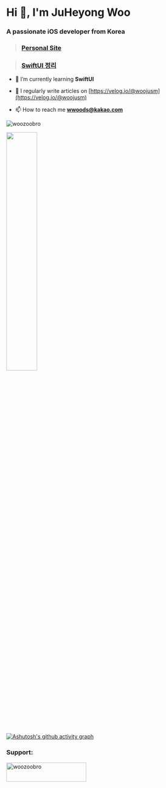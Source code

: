 

<h1 align="left">Hi 👋, I'm JuHeyong Woo</h1>
<h3 align="left">A passionate iOS developer from Korea</h3>

> ### [Personal Site](https://woozoobro.life)

> ### [SwiftUI 정리](https://github.com/woozoobro/SwiftUI/tree/main/SwiftfulThinking)

- 🌱 I’m currently learning **SwiftUI**

- 📝 I regularly write articles on [https://velog.io/@woojusm](https://velog.io/@woojusm)

- 📫 How to reach me **wwoods@kakao.com**

<p align="left"> <img src="https://komarev.com/ghpvc/?username=woozoobro&label=Profile%20views&color=0e75b6&style=flat" alt="woozoobro" /> </p>



<a href="s">
  <img src="https://github-readme-stats.vercel.app/api?username=woozoobro&theme=tokyonight&show_icons=true" width="40%" />
</a>

[![Ashutosh's github activity graph](https://activity-graph.herokuapp.com/graph?username=woozoobro&theme=nord)](https://github.com/ashutosh00710/github-readme-activity-graph)

<h3 align="left">Support:</h3>
<p><a href="https://www.buymeacoffee.com/woozoobro"> <img align="left" src="https://cdn.buymeacoffee.com/buttons/v2/default-yellow.png" height="50" width="210" alt="woozoobro" /></a></p><br><br>
